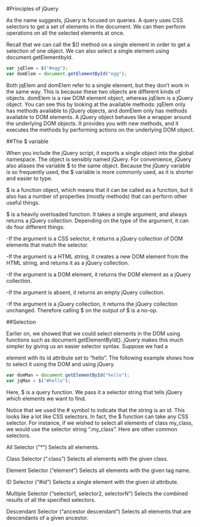 
#Principles of jQuery

As the name suggests, jQuery is focused on queries. A query uses CSS selectors to get a set of elements in the document. We can then perform operations on all the selected elements at once.

Recall that we can call the $() method on a single element in order to get a selection of one object. We can also select a single element using document.getElementbyId.

```javascript
var jqElem = $("#egg");
var domElem = document.getElementById("egg");
```

Both jqElem and domElem refer to a single element, but they don’t work in the same way. This is because these two objects are different kinds of objects. domElem is a raw DOM element object, whereas jqElem is a jQuery object. You can see this by looking at the available methods: jqElem only has methods available to jQuery objects, and domElem only has methods available to DOM elements. A jQuery object behaves like a wrapper around the underlying DOM objects. It provides you with new methods, and it executes the methods by performing actions on the underlying DOM object.


##The $ variable

When you include the jQuery script, it exports a single object into the global namespace. The object is sensibly named jQuery. For convenience, jQuery also aliases the variable $ to the same object. Because the jQuery variable is so frequently used, the $ variable is more commonly used, as it is shorter and easier to type.

$ is a function object, which means that it can be called as a function, but it also has a number of properties (mostly methods) that can perform other useful things.

$ is a heavily overloaded function. It takes a single argument, and always returns a jQuery collection. Depending on the type of the argument, it can do four different things:

 -If the argument is a CSS selector, it returns a jQuery collection of   DOM elements that match the selector.

 -If the argument is a HTML string, it creates a new DOM element from the HTML string, and returns it as a jQuery collection.

 -If the argument is a DOM element, it returns the DOM element as a jQuery collection.

 -If the argument is absent, it returns an empty jQuery collection.

 -If the argument is a jQuery collection, it returns the jQuery collection unchanged. Therefore calling $ on the output of $ is a no-op.

##Selection

Earlier on, we showed that we could select elements in the DOM using functions such as document.getElementById(). jQuery makes this much simpler by giving us an easier selector syntax. Suppose we had a <div> element with its id attribute set to “hello”. The following example shows how to select it using the DOM and using jQuery.

```javascript
var domMan = document.getElementById("hello");
var jqMan = $("#hello");
```

Here, $ is a query function. We pass it a selector string that tells jQuery which elements we want to find.

Notice that we used the # symbol to indicate that the string is an id. This looks like a lot like CSS selectors. In fact, the $ function can take any CSS selector. For instance, if we wished to select all elements of class my_class, we would use the selector string “.my_class”. Here are other common selectors.

All Selector (”*”)
Selects all elements.

Class Selector (“.class”)
Selects all elements with the given class.

Element Selector (“element”)
Selects all elements with the given tag name.

ID Selector (“#id”)
Selects a single element with the given id attribute.

Multiple Selector (“selector1, selector2, selectorN”)
Selects the combined results of all the specified selectors.

Descendant Selector (“ancestor descendant”)
Selects all elements that are descendants of a given ancestor.

